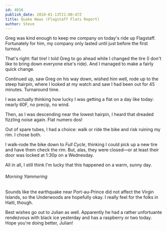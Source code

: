 ```yaml
---
id: 4016
publish_date: 2010-01-13T21:00:47Z
title: Quake News (Flagstaff Flats Report)
author: Steve
---
```

Greg was kind enough to keep me company on today's ride up Flagstaff. Fortunately for him, my company only lasted until just before the first turnout.

That's right: flat tire! I told Greg to go ahead while I changed the tire (I don't like to bring down everyone else's ride). And I managed to make a fairly quick change.

Continued up, saw Greg on his way down, wished him well, rode up to the steep hairpin, where I looked at my watch and saw I had been out for 45 minutes. Turnaround time.

I was actually thinking how lucky I was getting a flat on a day like today: nearly 60F, no precip, no wind.

Then, as I was descending near the lowest hairpin, I heard that dreaded fizzling noise again. Flat numero dos!

Out of spare tubes, I had a choice: walk or ride the bike and risk ruining my rim. I chose both.

I walk-rode the bike down to _Full Cycle_, thinking I could pick up a new tire and have them check the rim. But, alas, they were closed—or at least their door was locked at 1:30p on a Wednesday.

All in all, I still think I'm lucky that this happened on a warm, sunny day.

###### Morning Yammering

Sounds like the earthquake near Port-au-Prince did not affect the Virgin Islands, so the Underwoods are hopefully okay. I really feel for the folks in Haiti, though.

Best wishes go out to Julian as well. Apparently he had a rather unfortuante rendezvous with black ice yesterday and has a raspberry or two today. Hope you're doing better, Julian!